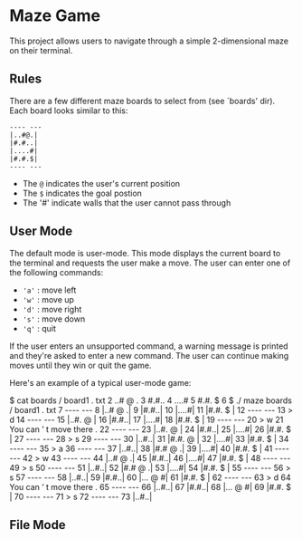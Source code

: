 # Maze Game
This project allows users to navigate through a simple 2-dimensional maze on their terminal.

## Rules
There are a few different maze boards to select from (see `boards' dir). Each board looks similar to this:
```
---- ---
|..#@.|
|#.#..|
|....#|
|#.#.$|
---- ---
```
* The `@` indicates the user's current position
* The `$` indicates the goal postion
* The '#' indicate walls that the user cannot pass through

## User Mode
The default mode is user-mode. This mode displays the current board to the terminal and requests the user make a move. The user can enter one of the following commands: 
* `'a'` : move left
* `'w'` : move up
* `'d'` : move right
* `'s'` : move down
* `'q'` : quit

If the user enters an unsupported command, a warning message is printed and they're asked to enter a new command.
The user can continue making moves until they win or quit the game. 

Here's an example of a typical user-mode game:

$ cat boards / board1 . txt
2 ..# @ .
3 #.#..
4 ....#
5 #.#. $
6 $ ./ maze boards / board1 . txt
7 ---- ---
8 |..# @ .|
9 |#.#..|
10 |....#|
11 |#.#. $ |
12 ---- ---
13 > d
14 ---- ---
15 |..#. @ |
16 |#.#..|
17 |....#|
18 |#.#. $ |
19 ---- ---
20 > w
21 You can ’ t move there .
22 ---- ---
23 |..#. @ |
24 |#.#..|
25 |....#|
26 |#.#. $ |
27 ---- ---
28 > s
29 ---- ---
30 |..#..|
31 |#.#. @ |
32 |....#|
33 |#.#. $ |
34 ---- ---
35 > a
36 ---- ---
37 |..#..|
38 |#.# @ .|
39 |....#|
40 |#.#. $ |
41 ---- ---
42 > w
43 ---- ---
44 |..# @ .|
45 |#.#..|
46 |....#|
47 |#.#. $ |
48 ---- ---
49 > s
50 ---- ---
51 |..#..|
52 |#.# @ .|
53 |....#|
54 |#.#. $ |
55 ---- ---
56 > s
57 ---- ---
58 |..#..|
59 |#.#..|
60 |... @ #|
61 |#.#. $ |
62 ---- ---
63 > d
64 You can ’ t move there .
65 ---- ---
66 |..#..|
67 |#.#..|
68 |... @ #|
69 |#.#. $ |
70 ---- ---
71 > s
72 ---- ---
73 |..#..|

## File Mode
